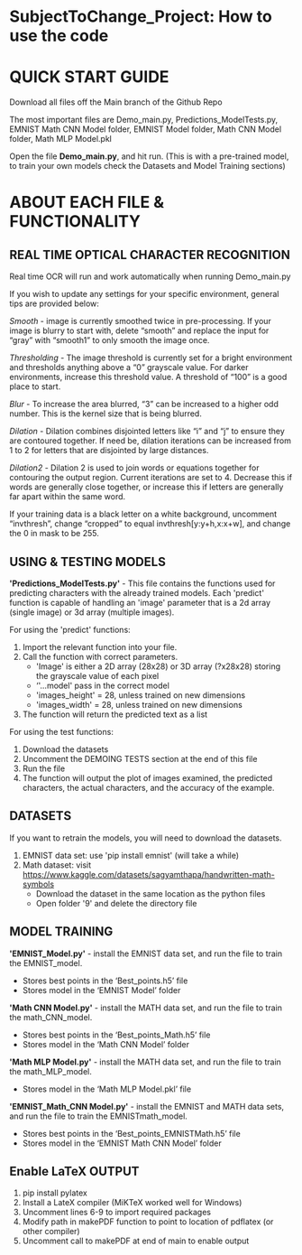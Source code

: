 # SubjectToChange_Project: How to use the code

# QUICK START GUIDE
Download all files off the Main branch of the Github Repo 

The most important files are Demo_main.py, Predictions_ModelTests.py, EMNIST Math CNN Model folder, EMNIST Model folder, Math CNN Model folder, Math MLP Model.pkl 

Open the file **Demo_main.py**, and hit run.
(This is with a pre-trained model, to train your own models check the Datasets and Model Training sections)

# ABOUT EACH FILE & FUNCTIONALITY
## REAL TIME OPTICAL CHARACTER RECOGNITION
Real time OCR will run and work automatically when running Demo_main.py

If you wish to update any settings for your specific environment, general tips are provided below:

*Smooth* - image is currently smoothed twice in pre-processing. If your image is blurry to start with, delete “smooth” and replace the input for “gray” with “smooth1” to only smooth the image once.

*Thresholding* - The image threshold is currently set for a bright environment and thresholds anything above a “0” grayscale value. For darker environments, increase this threshold value. A threshold of “100” is a good place to start.

*Blur* - To increase the area blurred, “3” can be increased to a higher odd number. This is the kernel size that is being blurred.

*Dilation* - Dilation combines disjointed letters like “i” and “j” to ensure they are contoured together. If need be, dilation iterations can be increased from 1 to 2 for letters that are disjointed by large distances.

*Dilation2* - Dilation 2 is used to join words or equations together for contouring the output region. Current iterations are set to 4. Decrease this if words are generally close together, or increase this if letters are generally far apart within the same word. 

If your training data is a black letter on a white background, uncomment “invthresh”, change “cropped” to equal invthresh[y:y+h,x:x+w], and change the 0 in mask to be 255.

## USING & TESTING MODELS
**'Predictions_ModelTests.py'** - This file contains the functions used for predicting characters with the already trained models. 
Each 'predict' function is capable of handling an 'image' parameter that is a 2d array (single image) or 3d array (multiple images).

For using the 'predict' functions:
1. Import the relevant function into your file.
2. Call the function with correct parameters. 
   * 'Image'  is either a 2D array (28x28) or 3D array (?x28x28) storing the grayscale value of each pixel
   * ‘'...model' pass in the correct model
   * 'images_height' = 28, unless trained on new dimensions
   * 'images_width' = 28, unless trained on new dimensions
3. The function will return the predicted text as a list

For using the test functions:
1. Download the datasets
2. Uncomment the DEMOING TESTS section at the end of this file
3. Run the file
4. The function will output the plot of images examined, the predicted characters, the actual characters, and the accuracy of the example.

## DATASETS
If you want to retrain the models, you will need to download the datasets.
1. EMNIST data set: use 'pip install emnist' (will take a while)
2. Math dataset: visit https://www.kaggle.com/datasets/sagyamthapa/handwritten-math-symbols
   * Download the dataset in the same location as the python files
   * Open folder '9' and delete the directory file

## MODEL TRAINING
**'EMNIST_Model.py'** - install the EMNIST data set, and run the file to train the EMNIST_model.
* Stores best points in the ‘Best_points.h5’ file
* Stores model in the ‘EMNIST Model’ folder

**'Math CNN Model.py'** - install the MATH data set, and run the file to train the math_CNN_model.
* Stores best points in the ‘Best_points_Math.h5’ file
* Stores model in the ‘Math CNN Model’ folder

**'Math MLP Model.py'** - install the MATH data set, and run the file to train the math_MLP_model.
* Stores model in the ‘Math MLP Model.pkl’ file

**'EMNIST_Math_CNN Model.py'** - install the EMNIST and MATH data sets, and run the file to train the EMNISTmath_model.
* Stores best points in the ‘Best_points_EMNISTMath.h5’ file
* Stores model in the ‘EMNIST Math CNN Model’ folder

## Enable LaTeX OUTPUT
1. pip install pylatex
2. Install a LateX compiler (MiKTeX worked well for Windows)
4. Uncomment lines 6-9 to import required packages
5. Modify path in makePDF function to point to location of pdflatex (or other compiler)
7. Uncomment call to makePDF at end of main to enable output
